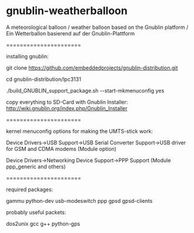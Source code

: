 gnublin-weatherballoon
======================

A meteorological balloon / weather balloon based on the Gnublin platform / Ein Wetterballon basierend auf der Gnublin-Plattform

======================

installing gnublin:

git clone https://github.com/embeddedprojects/gnublin-distribution.git 

cd gnublin-distribution/lpc3131

./build_GNUBLIN_support_package.sh --start-mkmenuconfig yes

copy everything to SD-Card with Gnublin Installer: http://wiki.gnublin.org/index.php/Gnublin_Installer

======================

kernel menuconfig options for making the UMTS-stick work:

Device Drivers->USB Support->USB Serial Converter Support->USB driver for GSM and CDMA modems (Module option)

Device Drivers->Networking Device Support->PPP Support (Module ppp_generic and others)

======================

required packages:

gammu python-dev usb-modeswitch ppp gpsd gpsd-clients

probably useful packets:

dos2unix gcc g++ python-gps
